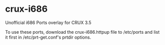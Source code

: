 crux-i686
=========

Unofficial i686 Ports overlay for CRUX 3.5

To use these ports, download the crux-i686.httpup file to /etc/ports
and list it first in /etc/prt-get.conf's prtdir options.
